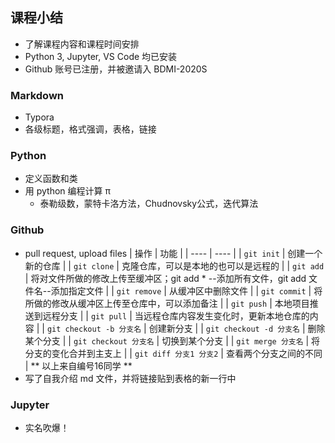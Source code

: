 ## 课程小结

- 了解课程内容和课程时间安排
- Python 3, Jupyter, VS Code 均已安装
- Github 账号已注册，并被邀请入 BDMI-2020S

### Markdown
  - Typora
  - 各级标题，格式强调，表格，链接

### Python
  - 定义函数和类
  - 用 python 编程计算 π
    - 泰勒级数，蒙特卡洛方法，Chudnovsky公式，迭代算法 

### Github
  - pull request, upload files
  | 操作 | 功能 |
  | ---- | ---- |
  | `git init` | 创建一个新的仓库 |
  | `git clone` | 克隆仓库，可以是本地的也可以是远程的 |
  | `git add` | 将对文件所做的修改上传至缓冲区；git add * --添加所有文件，git add 文件名--添加指定文件 |
  | `git remove` | 从缓冲区中删除文件 |
  | `git commit` | 将所做的修改从缓冲区上传至仓库中，可以添加备注 |
  | `git push` | 本地项目推送到远程分支 |
  | `git pull` | 当远程仓库内容发生变化时，更新本地仓库的内容 |
  | `git checkout -b 分支名` | 创建新分支 |
  | `git checkout -d 分支名` | 删除某个分支 |
  | `git checkout 分支名` | 切换到某个分支 |
  | `git merge 分支名` | 将分支的变化合并到主支上 |
  | `git diff 分支1 分支2` | 查看两个分支之间的不同 |
  ** 以上来自编号16同学 **
  - 写了自我介绍 md 文件，并将链接贴到表格的新一行中

### Jupyter
  - 实名吹爆！
